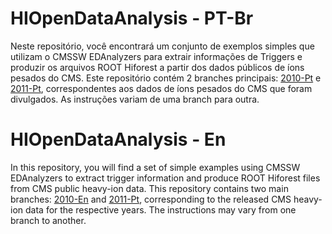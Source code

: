 # HIOpenDataAnalysis - PT-Br

Neste repositório, você encontrará um conjunto de exemplos simples que utilizam o CMSSW EDAnalyzers para extrair informações de Triggers e produzir os arquivos ROOT Hiforest a partir dos dados públicos de íons pesados do CMS. Este repositório contém 2 branches principais:  [2010-Pt](https://github.com/thiagorangel45/HIOpenDataAnalysis/tree/2010) e [2011-Pt](https://github.com/thiagorangel45/HIOpenDataAnalysis/tree/2011), correspondentes aos dados de íons pesados do CMS que foram divulgados. As instruções variam de uma branch para outra.


# HIOpenDataAnalysis - En

In this repository, you will find a set of simple examples using CMSSW EDAnalyzers to extract trigger information and produce ROOT Hiforest files from CMS public heavy-ion data. This repository contains two main branches: [2010-En](https://github.com/thiagorangel45/HIOpenDataAnalysis/tree/2010-En) and [2011-Pt](https://github.com/thiagorangel45/HIOpenDataAnalysis/tree/2011-En), corresponding to the released CMS heavy-ion data for the respective years. The instructions may vary from one branch to another.
